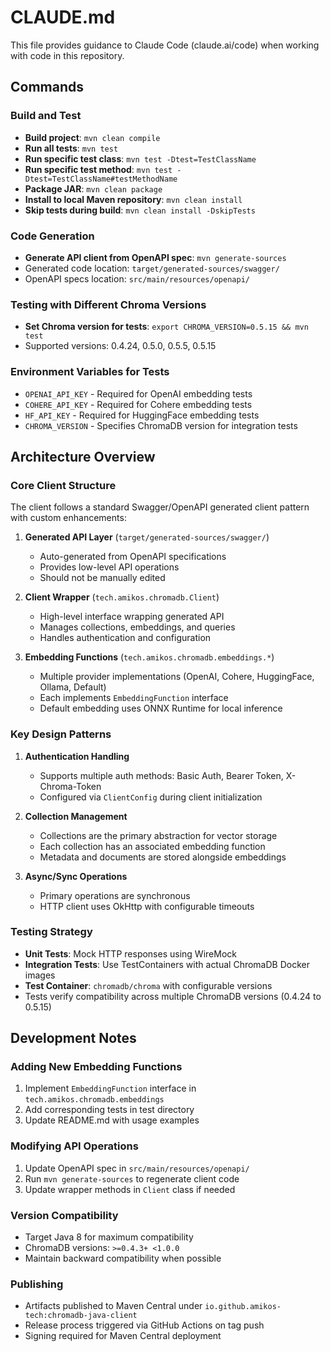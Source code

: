 # CLAUDE.md

This file provides guidance to Claude Code (claude.ai/code) when working with code in this repository.

## Commands

### Build and Test
- **Build project**: `mvn clean compile`
- **Run all tests**: `mvn test`
- **Run specific test class**: `mvn test -Dtest=TestClassName`
- **Run specific test method**: `mvn test -Dtest=TestClassName#testMethodName`
- **Package JAR**: `mvn clean package`
- **Install to local Maven repository**: `mvn clean install`
- **Skip tests during build**: `mvn clean install -DskipTests`

### Code Generation
- **Generate API client from OpenAPI spec**: `mvn generate-sources`
- Generated code location: `target/generated-sources/swagger/`
- OpenAPI specs location: `src/main/resources/openapi/`

### Testing with Different Chroma Versions
- **Set Chroma version for tests**: `export CHROMA_VERSION=0.5.15 && mvn test`
- Supported versions: 0.4.24, 0.5.0, 0.5.5, 0.5.15

### Environment Variables for Tests
- `OPENAI_API_KEY` - Required for OpenAI embedding tests
- `COHERE_API_KEY` - Required for Cohere embedding tests
- `HF_API_KEY` - Required for HuggingFace embedding tests
- `CHROMA_VERSION` - Specifies ChromaDB version for integration tests

## Architecture Overview

### Core Client Structure
The client follows a standard Swagger/OpenAPI generated client pattern with custom enhancements:

1. **Generated API Layer** (`target/generated-sources/swagger/`)
   - Auto-generated from OpenAPI specifications
   - Provides low-level API operations
   - Should not be manually edited

2. **Client Wrapper** (`tech.amikos.chromadb.Client`)
   - High-level interface wrapping generated API
   - Manages collections, embeddings, and queries
   - Handles authentication and configuration

3. **Embedding Functions** (`tech.amikos.chromadb.embeddings.*`)
   - Multiple provider implementations (OpenAI, Cohere, HuggingFace, Ollama, Default)
   - Each implements `EmbeddingFunction` interface
   - Default embedding uses ONNX Runtime for local inference

### Key Design Patterns

1. **Authentication Handling**
   - Supports multiple auth methods: Basic Auth, Bearer Token, X-Chroma-Token
   - Configured via `ClientConfig` during client initialization

2. **Collection Management**
   - Collections are the primary abstraction for vector storage
   - Each collection has an associated embedding function
   - Metadata and documents are stored alongside embeddings

3. **Async/Sync Operations**
   - Primary operations are synchronous
   - HTTP client uses OkHttp with configurable timeouts

### Testing Strategy

- **Unit Tests**: Mock HTTP responses using WireMock
- **Integration Tests**: Use TestContainers with actual ChromaDB Docker images
- **Test Container**: `chromadb/chroma` with configurable versions
- Tests verify compatibility across multiple ChromaDB versions (0.4.24 to 0.5.15)

## Development Notes

### Adding New Embedding Functions
1. Implement `EmbeddingFunction` interface in `tech.amikos.chromadb.embeddings`
2. Add corresponding tests in test directory
3. Update README.md with usage examples

### Modifying API Operations
1. Update OpenAPI spec in `src/main/resources/openapi/`
2. Run `mvn generate-sources` to regenerate client code
3. Update wrapper methods in `Client` class if needed

### Version Compatibility
- Target Java 8 for maximum compatibility
- ChromaDB versions: `>=0.4.3+ <1.0.0`
- Maintain backward compatibility when possible

### Publishing
- Artifacts published to Maven Central under `io.github.amikos-tech:chromadb-java-client`
- Release process triggered via GitHub Actions on tag push
- Signing required for Maven Central deployment